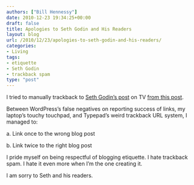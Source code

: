 ```yaml
---
authors: ["Bill Hennessy"]
date: 2010-12-23 19:34:25+00:00
draft: false
title: Apologies to Seth Godin and His Readers
layout: blog
url: /2010/12/23/apologies-to-seth-godin-and-his-readers/
categories:
- Living
tags:
- etiquette
- Seth Godin
- trackback spam
type: "post"
---
```


I tried to manually trackback to [Seth Godin’s post](https://sethgodin.typepad.com/seths_blog/2010/12/three-ways-tv-changed-everything-and-whats-next.html) on TV [from this post](https://hennessysview.com/2010/12/23/not-so-fast-seth/).

 

Between WordPress’s false negatives on reporting success of links, my laptop’s touchy touchpad, and Typepad’s weird trackback URL system, I managed to:

 

a. Link once to the wrong blog post

 

b. Link twice to the right blog post

 

I pride myself on being respectful of blogging etiquette. I hate trackback spam. I hate it even more when I’m the one creating it.

 

I am sorry to Seth and his readers.
